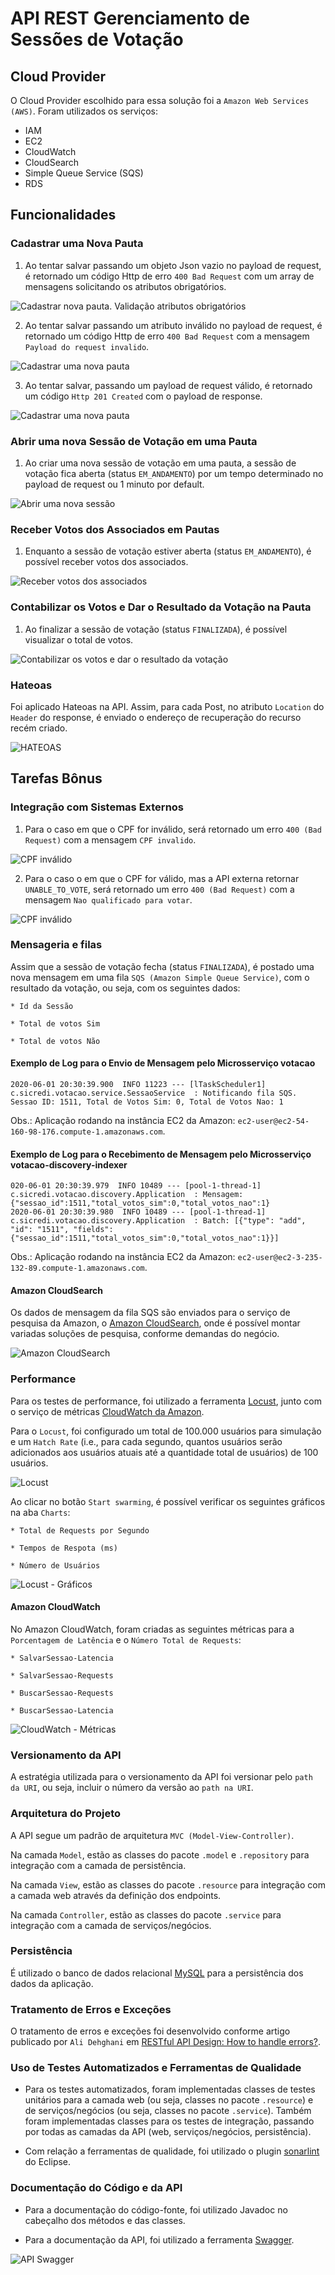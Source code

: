 # API REST Gerenciamento de Sessões de Votação


## Cloud Provider

O Cloud Provider escolhido para essa solução foi a `Amazon Web Services (AWS)`. Foram utilizados os serviços:

* IAM
* EC2
* CloudWatch
* CloudSearch
* Simple Queue Service (SQS)
* RDS

## Funcionalidades

### Cadastrar uma Nova Pauta

1. Ao tentar salvar passando um objeto Json vazio no payload de request, é retornado um código Http de erro `400 Bad Request` com um array de mensagens solicitando os atributos obrigatórios.

![Cadastrar nova pauta. Validação atributos obrigatórios](images/Captura-de-tela-de-2020-06-08-14-59-53.png)


2. Ao tentar salvar passando um atributo inválido no payload de request, é retornado um código Http de erro `400 Bad Request` com a mensagem `Payload do request invalido`.

![Cadastrar uma nova pauta](images/Captura-de-tela-de-2020-06-08-15-03-57.png)


3. Ao tentar salvar, passando um payload de request válido, é retornado um código `Http 201 Created` com o payload de response.

![Cadastrar uma nova pauta](images/Captura-de-tela-de-2020-06-01-16-41-11.png)


### Abrir uma nova Sessão de Votação em uma Pauta

1. Ao criar uma nova sessão de votação em uma pauta, a sessão de votação fica aberta (status `EM_ANDAMENTO`) por um tempo determinado no payload de request ou 1 minuto por default.

![Abrir uma nova sessão](images/Captura-de-tela-de-2020-06-01-16-44-52.png)


### Receber Votos dos Associados em Pautas

1. Enquanto a sessão de votação estiver aberta (status `EM_ANDAMENTO`), é possível receber votos dos associados.


![Receber votos dos associados](images/Captura-de-tela-de-2020-06-01-16-45-40.png)


### Contabilizar os Votos e Dar o Resultado da Votação na Pauta

1. Ao finalizar a sessão de votação (status `FINALIZADA`), é possível visualizar o total de votos.

![Contabilizar os votos e dar o resultado da votação](images/Captura-de-tela-de-2020-06-01-16-47-11.png)


### Hateoas

Foi aplicado Hateoas na API. Assim, para cada Post, no atributo `Location` do `Header` do response, é enviado o endereço de recuperação do recurso recém criado.

![HATEOAS](images/Captura-de-tela-de-2020-06-01-19-48-29.png)


## Tarefas Bônus


### Integração com Sistemas Externos


1. Para o caso em que o CPF for inválido, será retornado um erro `400 (Bad Request)` com a mensagem `CPF invalido`.

![CPF inválido](images/Captura-de-tela-de-2020-06-01-17-14-36.png)

2. Para o caso o em que o CPF for válido, mas a API externa retornar `UNABLE_TO_VOTE`, será retornado um erro `400 (Bad Request)` com a mensagem `Nao qualificado para votar`.

![CPF inválido](images/Captura-de-tela-de-2020-06-01-17-23-04.png)


### Mensageria e filas

Assim que a sessão de votação fecha (status `FINALIZADA`), é postado uma nova mensagem em uma fila `SQS (Amazon Simple Queue Service)`, com o resultado da votação, ou seja, com os seguintes dados:

	* Id da Sessão
	
	* Total de votos Sim
	
	* Total de votos Não


#### Exemplo de Log para o Envio de Mensagem pelo Microsserviço votacao

```
2020-06-01 20:30:39.900  INFO 11223 --- [lTaskScheduler1] c.sicredi.votacao.service.SessaoService  : Notificando fila SQS. Sessao ID: 1511, Total de Votos Sim: 0, Total de Votos Nao: 1
```

Obs.: Aplicação rodando na instância EC2 da Amazon: `ec2-user@ec2-54-160-98-176.compute-1.amazonaws.com`.


#### Exemplo de Log para o Recebimento de Mensagem pelo Microsserviço votacao-discovery-indexer

```
020-06-01 20:30:39.979  INFO 10489 --- [pool-1-thread-1] c.sicredi.votacao.discovery.Application  : Mensagem: {"sessao_id":1511,"total_votos_sim":0,"total_votos_nao":1}
2020-06-01 20:30:39.980  INFO 10489 --- [pool-1-thread-1] c.sicredi.votacao.discovery.Application  : Batch: [{"type": "add", "id": "1511", "fields": {"sessao_id":1511,"total_votos_sim":0,"total_votos_nao":1}}]
```
Obs.: Aplicação rodando na instância EC2 da Amazon: `ec2-user@ec2-3-235-132-89.compute-1.amazonaws.com`.


#### Amazon CloudSearch

Os dados de mensagem da fila SQS são enviados para o serviço de pesquisa da Amazon, o [Amazon CloudSearch](https://aws.amazon.com/pt/cloudsearch/), onde é possível montar variadas soluções de pesquisa, conforme demandas do negócio.

![Amazon CloudSearch](images/Captura-de-tela-de-2020-06-01-18-22-11.png)


### Performance

Para os testes de performance, foi utilizado a ferramenta [Locust](https://locust.io/), junto com o serviço de métricas [CloudWatch da Amazon](https://aws.amazon.com/pt/cloudwatch/).

Para o `Locust`, foi configurado um total de 100.000 usuários para simulação e um `Hatch Rate` (i.e., para cada segundo, quantos usuários serão adicionados aos usuários atuais até a quantidade total de usuários) de 100 usuários.  


![Locust](images/Captura-de-tela-de-2020-06-01-18-32-15.png)


Ao clicar no botão `Start swarming`, é possível verificar os seguintes gráficos na aba `Charts`:

	* Total de Requests por Segundo
	
	* Tempos de Respota (ms)
	
	* Número de Usuários

![Locust - Gráficos](images/Captura-de-tela-de-2020-06-01-18-24-45.png)


#### Amazon CloudWatch

No Amazon CloudWatch, foram criadas as seguintes métricas para a `Porcentagem de Latência` e o `Número Total de Requests`:

	* SalvarSessao-Latencia
	
	* SalvarSessao-Requests
	
	* BuscarSessao-Requests
	
	* BuscarSessao-Latencia


![CloudWatch - Métricas](images/Captura-de-tela-de-2020-06-01-18-30-05.png)


### Versionamento da API

A estratégia utilizada para o versionamento da API foi versionar pelo `path da URI`, ou seja, incluir o número da versão ao `path na URI`.


### Arquitetura do Projeto


A API segue um padrão de arquitetura `MVC (Model-View-Controller)`.

Na camada `Model`, estão as classes do pacote `.model` e `.repository` para integração com a camada de persistência.

Na camada `View`, estão as classes do pacote `.resource` para integração com a camada web através da definição dos endpoints.

Na camada `Controller`, estão as classes do pacote `.service` para integração com a camada de serviços/negócios.


### Persistência

É utilizado o banco de dados relacional [MySQL](https://www.mysql.com/) para a persistência dos dados da aplicação.


### Tratamento de Erros e Exceções

O tratamento de erros e exceções foi desenvolvido conforme artigo publicado por `Ali Dehghani` em [RESTful API Design: How to handle errors?](https://alidg.me/blog/2016/9/24/rest-api-error-handling).


### Uso de Testes Automatizados e Ferramentas de Qualidade

* Para os testes automatizados, foram implementadas classes de testes unitários para a camada web (ou seja, classes no pacote `.resource`) e de serviços/negócios (ou seja, classes no pacote `.service`). Também foram implementadas classes para os testes de integração, passando por todas as camadas da API (web, serviços/negócios, persistência).

* Com relação a ferramentas de qualidade, foi utilizado o plugin [sonarlint](https://www.sonarlint.org/eclipse/) do Eclipse. 


### Documentação do Código e da API

* Para a documentação do código-fonte, foi utilizado Javadoc no cabeçalho dos métodos e das classes.

* Para a documentação da API, foi utilizado a ferramenta [Swagger](https://swagger.io/).

![API Swagger](images/Captura-de-tela-de-2020-06-08-16-09-00.png)




